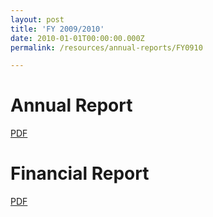 ```yaml
---
layout: post
title: 'FY 2009/2010'
date: 2010-01-01T00:00:00.000Z
permalink: /resources/annual-reports/FY0910

---
```



# **Annual Report**
[PDF](/files/resources/annual-reports/Sentosa_AR_0910.pdf)


# **Financial Report**
[PDF](/files/resources/annual-reports/Sentosa_AR_0910_Financial_Report.pdf)
